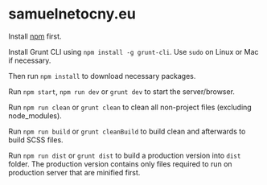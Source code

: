 # samuelnetocny.eu

Install [npm](http://blog.npmjs.org/post/85484771375/how-to-install-npm) first.

Install Grunt CLI using `npm install -g grunt-cli`. Use `sudo` on Linux or Mac if necessary.

Then run `npm install` to download necessary packages.

Run `npm start`, `npm run dev` or `grunt dev` to start the server/browser.

Run `npm run clean` or `grunt clean` to clean all non-project files (excluding node_modules). 

Run `npm run build` or `grunt cleanBuild` to build clean and afterwards to build SCSS files.

Run `npm run dist` or `grunt dist` to build a production version into `dist` folder. The production version contains only files required to run on production server that are minified first.      